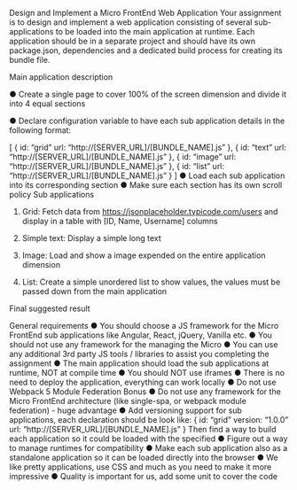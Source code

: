 Design and Implement a Micro FrontEnd Web Application
Your assignment is to design and implement a web application consisting of
several sub-applications to be loaded into the main application at runtime.
Each application should be in a separate project and should have its own
package.json, dependencies and a dedicated build process for creating its
bundle file.

Main application description

● Create a single page to cover 100% of the screen dimension and
divide it into 4 equal sections

● Declare configuration variable to have each sub application details in
the following format:

[
{
id: “grid”
url: “http://[SERVER_URL]/[BUNDLE_NAME].js”
},
{
id: “text”
url: “http://[SERVER_URL]/[BUNDLE_NAME].js”
},
{
id: “image”
url: “http://[SERVER_URL]/[BUNDLE_NAME].js”
},
{
id: “list”
url: “http://[SERVER_URL]/[BUNDLE_NAME].js”
}
]
● Load each sub application into its corresponding section
● Make sure each section has its own scroll policy
Sub applications
1. Grid:
Fetch data from https://jsonplaceholder.typicode.com/users and
display in a table with [ID, Name, Username] columns

2. Simple text:
Display a simple long text
3. Image:
Load and show a image expended on the entire application dimension
4. List:
Create a simple unordered list to show values, the values must be
passed down from the main application

Final suggested result

General requirements
● You should choose a JS framework for the Micro FrontEnd sub
applications like Angular, React, jQuery, Vanilla etc.
● You should not use any framework for the managing the Micro
● You can use any additional 3rd party JS tools / libraries to assist you
completing the assignment
● The main application should load the sub applications at runtime, NOT
at compile time
● You should NOT use iframes
● There is no need to deploy the application, everything can work locally
● Do not use Webpack 5 Module Federation
Bonus
● Do not use any framework for the Micro FrontEnd architecture (like
single-spa, or webpack module federation) - huge advantage
● Add versioning support for sub applications, each declaration should be
look like:
{
id: “grid”
version: “1.0.0”
url: “http://[SERVER_URL]/[BUNDLE_NAME].js”
}
Then find a way to build each application so it could be loaded with the
specified
● Figure out a way to manage runtimes for compatibility
● Make each sub application also as a standalone application so it can be
loaded directly into the browser
● We like pretty applications, use CSS and much as you need to make it
more impressive
● Quality is important for us, add some unit to cover the code
